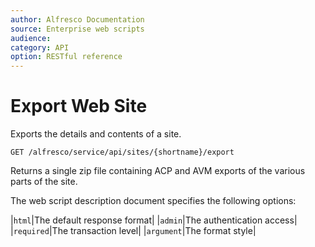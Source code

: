 ```yaml
---
author: Alfresco Documentation
source: Enterprise web scripts
audience: 
category: API
option: RESTful reference
---
```


# Export Web Site

Exports the details and contents of a site.

`GET /alfresco/service/api/sites/{shortname}/export`

Returns a single zip file containing ACP and AVM exports of the various parts of the site.

The web script description document specifies the following options:

|`html`|The default response format|
|`admin`|The authentication access|
|`required`|The transaction level|
|`argument`|The format style|

